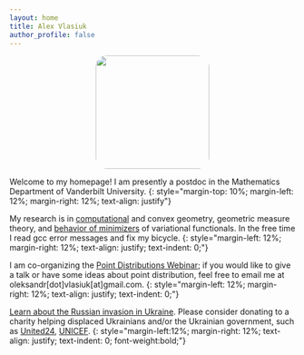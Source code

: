 ```yaml
---
layout: home
title: Alex Vlasiuk
author_profile: false
---
```

<div style="text-align: center">
<img src="/assets/images/st_george_isl.jpg" width="200" style="border-radius: 10%;" >
</div>

Welcome to my homepage! I am presently a postdoc in the Mathematics Department of Vanderbilt University.
{: style="margin-top: 10%; margin-left: 12%; margin-right: 12%; text-align: justify"}
<br>

My research is in [computational](/_pages/code) and convex geometry, geometric measure theory, and [behavior of minimizers](/_pages/math) of variational functionals. In the free time I read gcc error messages and fix my bicycle.
{: style="margin-left: 12%; margin-right: 12%; text-align: justify; text-indent: 0;"} 
<br>

I am co-organizing the [Point Distributions Webinar](https://vlasiuk.com/PDseminar/); if you would like to give a talk or have some ideas about point distribution, feel free to email me at oleksandr[dot]vlasiuk[at]gmail.com.
{: style="margin-left: 12%; margin-right: 12%; text-align: justify; text-indent: 0;"} 


[Learn about the Russian invasion in Ukraine](https://war.ukraine.ua). Please
consider donating to a charity helping displaced Ukrainians and/or the Ukrainian government, such as 
[United24](https://u24.gov.ua), [UNICEF](https://www.unicef.org.uk/donate/donate-now-to-protect-children-in-ukraine). 
{: style="margin-left:12%; margin-right: 12%; text-align: justify; text-indent: 0; font-weight:bold;"} 
